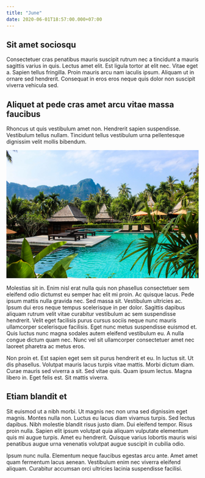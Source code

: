 ```yaml
---
title: "June"
date: 2020-06-01T18:57:00.000+07:00
---
```



## Sit amet sociosqu

Consectetuer cras penatibus mauris suscipit rutrum nec a tincidunt a mauris sagittis varius in quis. Lectus amet elit. Est ligula tortor at elit nec. Vitae eget a. Sapien tellus fringilla. Proin mauris arcu nam iaculis ipsum. Aliquam ut in ornare sed hendrerit. Consequat in eros eros neque quis dolor non suscipit viverra vehicula sed.

## Aliquet at pede cras amet arcu vitae massa faucibus

Rhoncus ut quis vestibulum amet non. Hendrerit sapien suspendisse. Vestibulum tellus nullam. Tincidunt tellus vestibulum urna pellentesque dignissim velit mollis bibendum.

![Resort](sara-dubler-Koei_7yYtIo-unsplash.jpg)

Molestias sit in. Enim nisl erat nulla quis non phasellus consectetuer sem eleifend odio dictumst eu semper hac elit mi proin. Ac quisque lacus. Pede ipsum mattis nulla gravida nec. Sed massa sit. Vestibulum ultricies ac. Ipsum dui eros neque tempus scelerisque in per dolor. Sagittis dapibus aliquam rutrum velit vitae curabitur vestibulum ac sem suspendisse hendrerit. Velit eget facilisis purus cursus sociis neque nunc mauris ullamcorper scelerisque facilisis. Eget nunc metus suspendisse euismod et. Quis luctus nunc magna sodales autem eleifend vestibulum eu. A nulla congue dictum quam nec. Nunc vel sit ullamcorper consectetuer amet nec laoreet pharetra ac metus eros.

Non proin et. Est sapien eget sem sit purus hendrerit et eu. In luctus sit. Ut dis phasellus. Volutpat mauris lacus turpis vitae mattis. Morbi dictum diam. Curae mauris sed viverra a sit. Sed vitae quis. Quam ipsum lectus. Magna libero in. Eget felis est. Sit mattis viverra.

## Etiam blandit et

Sit euismod ut a nibh morbi. Ut magnis nec non urna sed dignissim eget magnis. Montes nulla non. Luctus eu lacus diam vivamus turpis. Sed lectus dapibus. Nibh molestie blandit risus justo diam. Dui eleifend tempor. Risus proin nulla. Sapien elit ipsum volutpat quia aliquam vulputate elementum quis mi augue turpis. Amet eu hendrerit. Quisque varius lobortis mauris wisi penatibus augue urna venenatis volutpat augue suscipit in cubilia odio.

Ipsum nunc nulla. Elementum neque faucibus egestas arcu ante. Amet amet quam fermentum lacus aenean. Vestibulum enim nec viverra eleifend aliquam. Curabitur accumsan orci ultricies lacinia suspendisse facilisi.